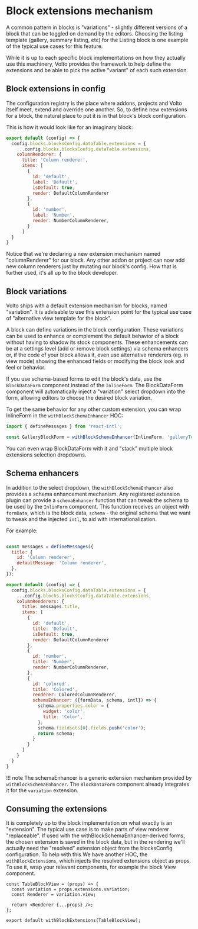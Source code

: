# Block extensions mechanism

A common pattern in blocks is "variations" - slightly different versions of
a block that can be toggled on demand by the editors. Choosing the
listing template (gallery, summary listing, etc) for the Listing block is
one example of the typical use cases for this feature.

While it is up to each specific block implementations on how they actually use
this machinery, Volto provides the framework to help define the extensions and
be able to pick the active "variant" of each such extension.


## Block extensions in config

The configuration registry is the place where addons, projects and Volto itself
meet, extend and override one another. So, to define new extensions for
a block, the natural place to put it is in that block's block configuration.

This is how it would look like for an imaginary block:

```jsx
export default (config) => {
  config.blocks.blocksConfig.dataTable.extensions = {
    ...config.blocks.blocksConfig.dataTable.extensions,
    columnRenderer: {
      title: 'Column renderer',
      items: [
        {
          id: 'default',
          label: 'Default',
          isDefault: true,
          render: DefaultColumnRenderer
        },
        {
          id: 'number',
          label: 'Number',
          render: NumberColumnRenderer,
        }
      ]
  }
}
```

Notice that we're declaring a new extension mechanism named "columnRenderer"
for our block. Any other addon or project can now add new column renderers just
by mutating our block's config. How that is further used, it's all up to the
block developer.

## Block variations

Volto ships with a default extension mechanism for blocks, named "variation".
It is advisable to use this extension point for the typical use case of
"alternative view template for the block".

A block can define variations in the block configuration. These variations can
be used to enhance or complement the default behavior of a block without having
to shadow its stock components. These enhancements can be at a settings level
(add or remove block settings) via schema enhancers or, if the code of your
block allows it, even use alternative renderers (eg. in view mode) showing the
enhanced fields or modifying the block look and feel or behavior.

If you use schema-based forms to edit the block's data, use the `BlockDataForm`
component instead of the `InlineForm`. The BlockDataForm component will
automatically inject a "variation" select dropdown into the form, allowing
editors to choose the desired block variation.

To get the same behavior for any other custom extension, you can wrap
InlineForm in the `withBlockSchemaEnhancer` HOC:

```jsx
import { defineMessages } from 'react-intl';

const GalleryBlockForm = withBlockSchemaEnhancer(InlineForm, 'galleryTemplates');
```

You can even wrap BlockDataForm with it and "stack" multiple block extensions
selection dropdowns.

## Schema enhancers

In addition to the select dropdown, the `withBlockSchemaEnhancer` also provides
a schema enhancement mechanism. Any registered extension plugin can provide
a `schemaEnhancer` function that can tweak the schema to be used by the
`InlinForm` component. This function receives an object with `formData`, which
is the block data, `schema` - the original schema that we want to tweak and the
injected `intl`, to aid with internationalization.

For example:

```jsx

const messages = defineMessages({
  title: {
    id: 'Column renderer',
    defaultMessage: 'Column renderer',
  },
});

export default (config) => {
  config.blocks.blocksConfig.dataTable.extensions = {
    ...config.blocks.blocksConfig.dataTable.extensions,
    columnRenderers: {
      title: messages.title,
      items: [
        {
          id: 'default',
          title: 'Default',
          isDefault: true,
          render: DefaultColumnRenderer
        },
        {
          id: 'number',
          title: 'Number',
          render: NumberColumnRenderer,
        },
        {
          id: 'colored',
          title: 'Colored',
          renderer: ColoredColumnRenderer,
          schemaEnhancer: ({formData, schema, intl}) => {
            schema.properties.color = {
              widget: 'color',
              title: 'Color',
            };
            schema.fieldsets[0].fields.push('color');
            return schema;
          }
        }
      ]
    }
  }
}
```

!!! note
    The schemaEnhancer is a generic extension mechanism provided by
    `withBlockSchemaEnhancer`. The `BlockDataForm` component already integrates
    it for the `variation` extension.

## Consuming the extensions

It is completely up to the block implementation on what exactly is an
"extension". The typical use case is to make parts of view renderer
"replaceable". If used with the withBlockSchemaEnhancer-derived forms, the
chosen extension is saved in the block data, but in the rendering we'll
actually need the "resolved" extension object from the blocksConfig
configuration. To help with this We have another HOC, the
`withBlockExtensions`, which injects the resolved extensions object as props.
To use it, wrap your relevant components, for example the block View component.


```
const TableBlockView = (props) => {
  const variation = props.extensions.variation;
  const Renderer = variation.view;

  return <Renderer {...props} />;
};

export default withBlockExtensions(TableBlockView);
```

